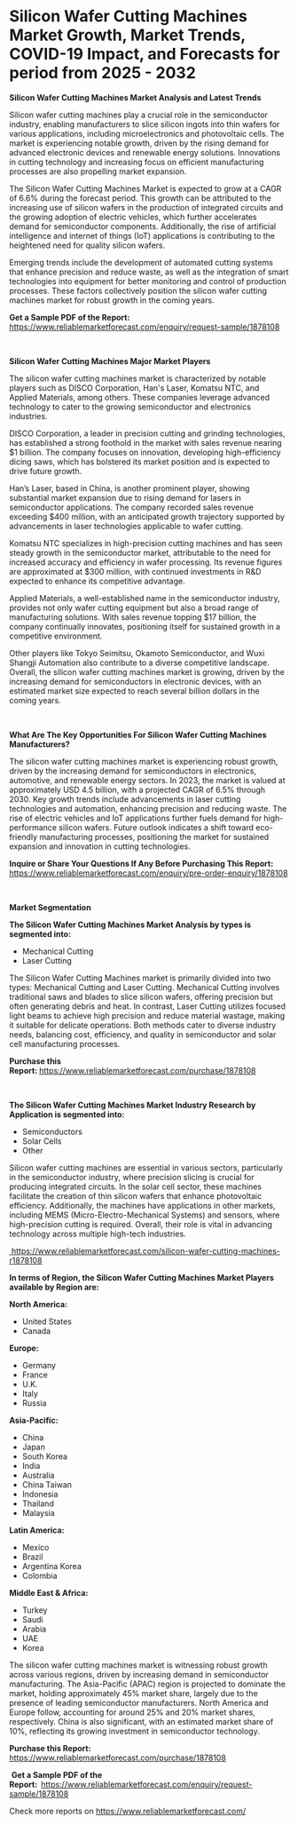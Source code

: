 <p><h1>Silicon Wafer Cutting Machines Market Growth, Market Trends, COVID-19 Impact, and Forecasts for period from 2025 - 2032</h1></p><p><strong>Silicon Wafer Cutting Machines Market Analysis and Latest Trends</strong></p>
<p><p>Silicon wafer cutting machines play a crucial role in the semiconductor industry, enabling manufacturers to slice silicon ingots into thin wafers for various applications, including microelectronics and photovoltaic cells. The market is experiencing notable growth, driven by the rising demand for advanced electronic devices and renewable energy solutions. Innovations in cutting technology and increasing focus on efficient manufacturing processes are also propelling market expansion.</p><p>The Silicon Wafer Cutting Machines Market is expected to grow at a CAGR of 6.6% during the forecast period. This growth can be attributed to the increasing use of silicon wafers in the production of integrated circuits and the growing adoption of electric vehicles, which further accelerates demand for semiconductor components. Additionally, the rise of artificial intelligence and internet of things (IoT) applications is contributing to the heightened need for quality silicon wafers.</p><p>Emerging trends include the development of automated cutting systems that enhance precision and reduce waste, as well as the integration of smart technologies into equipment for better monitoring and control of production processes. These factors collectively position the silicon wafer cutting machines market for robust growth in the coming years.</p></p>
<p><strong>Get a Sample PDF of the Report:&nbsp;</strong> <a href="https://www.reliablemarketforecast.com/enquiry/request-sample/1878108?utm_campaign=2736&utm_medium=2&utm_source=Github&utm_content=ia&utm_term=28022025&utm_id=silicon-wafer-cutting-machines">https://www.reliablemarketforecast.com/enquiry/request-sample/1878108</a></p>
<p>&nbsp;</p>
<p><strong>Silicon Wafer Cutting Machines Major Market Players</strong></p>
<p><p>The silicon wafer cutting machines market is characterized by notable players such as DISCO Corporation, Han's Laser, Komatsu NTC, and Applied Materials, among others. These companies leverage advanced technology to cater to the growing semiconductor and electronics industries.</p><p>DISCO Corporation, a leader in precision cutting and grinding technologies, has established a strong foothold in the market with sales revenue nearing $1 billion. The company focuses on innovation, developing high-efficiency dicing saws, which has bolstered its market position and is expected to drive future growth.</p><p>Han’s Laser, based in China, is another prominent player, showing substantial market expansion due to rising demand for lasers in semiconductor applications. The company recorded sales revenue exceeding $400 million, with an anticipated growth trajectory supported by advancements in laser technologies applicable to wafer cutting.</p><p>Komatsu NTC specializes in high-precision cutting machines and has seen steady growth in the semiconductor market, attributable to the need for increased accuracy and efficiency in wafer processing. Its revenue figures are approximated at $300 million, with continued investments in R&D expected to enhance its competitive advantage.</p><p>Applied Materials, a well-established name in the semiconductor industry, provides not only wafer cutting equipment but also a broad range of manufacturing solutions. With sales revenue topping $17 billion, the company continually innovates, positioning itself for sustained growth in a competitive environment.</p><p>Other players like Tokyo Seimitsu, Okamoto Semiconductor, and Wuxi Shangji Automation also contribute to a diverse competitive landscape. Overall, the silicon wafer cutting machines market is growing, driven by the increasing demand for semiconductors in electronic devices, with an estimated market size expected to reach several billion dollars in the coming years.</p></p>
<p>&nbsp;</p>
<p><strong>What Are The Key Opportunities For Silicon Wafer Cutting Machines Manufacturers?</strong></p>
<p><p>The silicon wafer cutting machines market is experiencing robust growth, driven by the increasing demand for semiconductors in electronics, automotive, and renewable energy sectors. In 2023, the market is valued at approximately USD 4.5 billion, with a projected CAGR of 6.5% through 2030. Key growth trends include advancements in laser cutting technologies and automation, enhancing precision and reducing waste. The rise of electric vehicles and IoT applications further fuels demand for high-performance silicon wafers. Future outlook indicates a shift toward eco-friendly manufacturing processes, positioning the market for sustained expansion and innovation in cutting technologies.</p></p>
<p><strong>Inquire or Share Your Questions If Any Before Purchasing This Report:</strong> <a href="https://www.reliablemarketforecast.com/enquiry/pre-order-enquiry/1878108?utm_campaign=2736&utm_medium=2&utm_source=Github&utm_content=ia&utm_term=28022025&utm_id=silicon-wafer-cutting-machines">https://www.reliablemarketforecast.com/enquiry/pre-order-enquiry/1878108</a></p>
<p>&nbsp;</p>
<p><strong>Market Segmentation</strong></p>
<p><strong>The Silicon Wafer Cutting Machines Market Analysis by types is segmented into:</strong></p>
<p><ul><li>Mechanical Cutting</li><li>Laser Cutting</li></ul></p>
<p><p>The Silicon Wafer Cutting Machines market is primarily divided into two types: Mechanical Cutting and Laser Cutting. Mechanical Cutting involves traditional saws and blades to slice silicon wafers, offering precision but often generating debris and heat. In contrast, Laser Cutting utilizes focused light beams to achieve high precision and reduce material wastage, making it suitable for delicate operations. Both methods cater to diverse industry needs, balancing cost, efficiency, and quality in semiconductor and solar cell manufacturing processes.</p></p>
<p><strong>Purchase this Report:&nbsp;</strong><a href="https://www.reliablemarketforecast.com/purchase/1878108?utm_campaign=2736&utm_medium=2&utm_source=Github&utm_content=ia&utm_term=28022025&utm_id=silicon-wafer-cutting-machines">https://www.reliablemarketforecast.com/purchase/1878108</a></p>
<p>&nbsp;</p>
<p><strong>The Silicon Wafer Cutting Machines Market Industry Research by Application is segmented into:</strong></p>
<p><ul><li>Semiconductors</li><li>Solar Cells</li><li>Other</li></ul></p>
<p><p>Silicon wafer cutting machines are essential in various sectors, particularly in the semiconductor industry, where precision slicing is crucial for producing integrated circuits. In the solar cell sector, these machines facilitate the creation of thin silicon wafers that enhance photovoltaic efficiency. Additionally, the machines have applications in other markets, including MEMS (Micro-Electro-Mechanical Systems) and sensors, where high-precision cutting is required. Overall, their role is vital in advancing technology across multiple high-tech industries.</p></p>
<p><a href="https://www.reliablemarketforecast.com/silicon-wafer-cutting-machines-r1878108?utm_campaign=2736&utm_medium=2&utm_source=Github&utm_content=ia&utm_term=28022025&utm_id=silicon-wafer-cutting-machines">&nbsp;https://www.reliablemarketforecast.com/silicon-wafer-cutting-machines-r1878108</a></p>
<p><strong>In terms of Region, the Silicon Wafer Cutting Machines Market Players available by Region are:</strong></p>
<p>
    <p> <strong> North America: </strong>
        <ul>
            <li>United States</li>
            <li>Canada</li>
        </ul>
        </p> 
    <p> <strong> Europe: </strong>
        <ul>
            <li>Germany</li>
            <li>France</li>
            <li>U.K.</li>
            <li>Italy</li>
            <li>Russia</li>
        </ul>
        </p> 
    <p> <strong> Asia-Pacific: </strong>
        <ul>
            <li>China</li>
            <li>Japan</li>
            <li>South Korea</li>
            <li>India</li>
            <li>Australia</li>
            <li>China Taiwan</li>
            <li>Indonesia</li>
            <li>Thailand</li>
            <li>Malaysia</li>
        </ul>
        </p> 
    <p> <strong> Latin America: </strong>
        <ul>
            <li>Mexico</li>
            <li>Brazil</li>
            <li>Argentina Korea</li>
            <li>Colombia</li>
        </ul>
        </p> 
    <p> <strong> Middle East & Africa: </strong>
        <ul>
            <li>Turkey</li>
            <li>Saudi</li>
            <li>Arabia</li>
            <li>UAE</li>
            <li>Korea</li>
        </ul>
    </p>
    </p>
<p><p>The silicon wafer cutting machines market is witnessing robust growth across various regions, driven by increasing demand in semiconductor manufacturing. The Asia-Pacific (APAC) region is projected to dominate the market, holding approximately 45% market share, largely due to the presence of leading semiconductor manufacturers. North America and Europe follow, accounting for around 25% and 20% market shares, respectively. China is also significant, with an estimated market share of 10%, reflecting its growing investment in semiconductor technology.</p></p>
<p><strong>Purchase this Report: </strong><a href="https://www.reliablemarketforecast.com/purchase/1878108?utm_campaign=2736&utm_medium=2&utm_source=Github&utm_content=ia&utm_term=28022025&utm_id=silicon-wafer-cutting-machines">https://www.reliablemarketforecast.com/purchase/1878108</a></p>
<p>&nbsp;<strong>Get a Sample PDF of the Report:&nbsp;&nbsp;</strong><a href="https://www.reliablemarketforecast.com/enquiry/request-sample/1878108?utm_campaign=2736&utm_medium=2&utm_source=Github&utm_content=ia&utm_term=28022025&utm_id=silicon-wafer-cutting-machines">https://www.reliablemarketforecast.com/enquiry/request-sample/1878108</a></p>
<p><strong></strong></p>
<p>Check more reports on <a href="https://www.reliablemarketforecast.com/?utm_campaign=2736&utm_medium=2&utm_source=Github&utm_content=ia&utm_term=28022025&utm_id=silicon-wafer-cutting-machines">https://www.reliablemarketforecast.com/</a></p>
